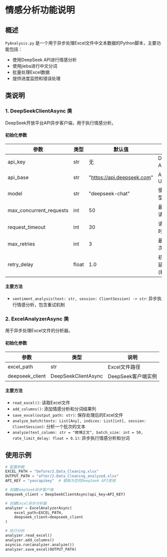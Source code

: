 # 情感分析功能说明

## 概述

`PyAnalysis.py` 是一个用于异步处理Excel文件中文本数据的Python脚本，主要功能包括：
- 使用DeepSeek API进行情感分析
- 使用jieba进行中文分词
- 批量处理Excel数据
- 提供进度监控和错误处理

## 类说明

### 1. DeepSeekClientAsync 类

DeepSeek开放平台API异步客户端，用于执行情感分析。

#### 初始化参数
| 参数 | 类型 | 默认值 | 说明 |
|------|------|--------|------|
| api_key | str | 无 | DeepSeek API密钥 |
| api_base | str | "https://api.deepseek.com" | API基础URL |
| model | str | "deepseek-chat" | 使用的模型名称 |
| max_concurrent_requests | int | 50 | 最大并发请求数 |
| request_timeout | int | 30 | 请求超时时间(秒) |
| max_retries | int | 3 | 最大重试次数 |
| retry_delay | float | 1.0 | 初始重试延迟时间(秒) |

#### 主要方法
- `sentiment_analysis(text: str, session: ClientSession) -> str`: 异步执行情感分析，包含重试机制

### 2. ExcelAnalyzerAsync 类

用于异步处理Excel文件的分析器。

#### 初始化参数
| 参数 | 类型 | 说明 |
|------|------|------|
| excel_path | str | Excel文件路径 |
| deepseek_client | DeepSeekClientAsync | DeepSeek客户端实例 |

#### 主要方法
- `read_excel()`: 读取Excel文件
- `add_columns()`: 添加情感分析和分词结果列
- `save_excel(output_path: str)`: 保存处理后的Excel文件
- `analyze_batch(texts: List[Any], indices: List[int], session: ClientSession)`: 分析一个批次的文本
- `analyze(text_column: str = "微博正文", batch_size: int = 50, rate_limit_delay: float = 0.1)`: 异步执行情感分析和分词

## 使用示例

```python
# 配置参数
EXCEL_PATH = "before/2.Data_Cleaning.xlsx"
OUTPUT_PATH = "after/2.Data_Cleaning_analyzed.xlsx"
API_KEY = "yourapikey"  # 替换为您的DeepSeek API密钥

# 创建DeepSeek异步客户端
deepseek_client = DeepSeekClientAsync(api_key=API_KEY)

# 创建Excel异步分析器
analyzer = ExcelAnalyzerAsync(
    excel_path=EXCEL_PATH,
    deepseek_client=deepseek_client
)

# 执行分析
analyzer.read_excel()
analyzer.add_columns()
asyncio.run(analyzer.analyze())
analyzer.save_excel(OUTPUT_PATH)
